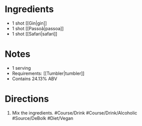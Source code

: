 # Ingredients
- 1 shot [[Gin|gin]]
- 1 shot [[Passoã|passoa]]
- 1 shot [[Safari|safari]]
# Notes
- 1 serving
- Requirements: [[Tumbler|tumbler]]
- Contains 24.13% ABV
# Directions
1. Mix the ingredients.
#Course/Drink #Course/Drink/Alcoholic #Source/DeBolk #Diet/Vegan 